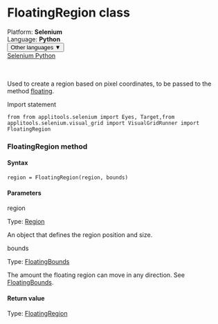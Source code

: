 # FloatingRegion class
<div class='platform-bar-container-div'><div class='platform-bar-div'>Platform:  <b> Selenium</b>
</div><div class='platform-bar-div'>Language: <b>Python</b></div><div class='dropdown-button-container-div'><button class='sdk-language-dropdown-button'>Other languages ▼</button><div class='dropdown-content'>
<a href='../../selenium/python/floatingregion'>Selenium Python</a>
</div></div><br /><br /></div>




Used to create a region based on pixel coordinates, to be passed to the method [floating](#floating-method).

Import statement

    from from applitools.selenium import Eyes, Target,from applitools.selenium.visual_grid import VisualGridRunner import FloatingRegion
    	



### FloatingRegion method
#### Syntax


    region = FloatingRegion(region, bounds)
    

#### Parameters

region

Type: [Region](./region)

An object that defines the region position and size.

bounds

Type: [FloatingBounds](./floatingbounds)

The amount the floating region can move in any direction. See [FloatingBounds](./floatingbounds).

#### Return value

Type:  [FloatingRegion](./floatingregion)
